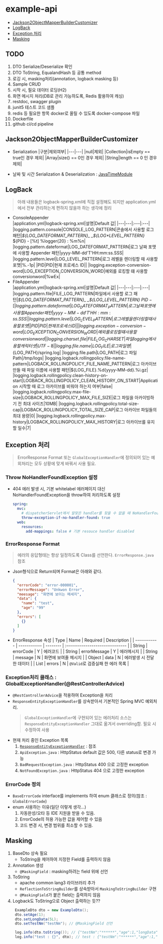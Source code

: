 # example-api

- [Jackson2ObjectMapperBuilderCustomizer](#jackson2objectmapperbuildercustomizer)
- [LogBack](#logback)
- [Exception 처리](#exception-처리)
- [Masking](#Masking)

## TODO
1. DTO Serialize/Deserialize 확인
2. DTO ToString, EqualandHash 등 공통 method 
3. 로깅 시, masking처리(annotation, logback masking 등)
4. Sample CRUD
5. 시작 시, 필요 데이터 로딩(H2)
6. 화면 메시지 처리(DB로 관리 가능하도록, Redis 활용하여 캐싱)
7. restdoc, swagger plugin
8. junit5 테스트 코드 샘플
9. redis 등 필요한 항목 docker로 올릴 수 있도록 docker-compose 파일
10. Dockerfile
11. github ci/cd pipeline


## Jackson2ObjectMapperBuilderCustomizer

- Serialization
  |구분|제외여부|
  |---|---|
  |null|제외|
  |Collection|isEmpty == true인 경우 제외|
  |Array|size() == 0인 경우 제외|
  |String|length == 0 인 경우 제외|

- 날짜 및 시간 Serialization & Deserialization : [JavaTimeModule](https://fasterxml.github.io/jackson-modules-java8/javadoc/datetime/2.9/com/fasterxml/jackson/datatype/jsr310/JavaTimeModule.html)

## LogBack

> 아래 내용들은 logback-spring.xml에 직접 설정해도 되지만 application.yml에서 전부 관리하는게 편하지 않을까 하는 생각에 정리

- ConsoleAppender  
  |application.yml|logback-spring.xml|설명|Default 값|
  |---|---|:---|:---|
  |logging.pattern.console|CONSOLE_LOG_PATTERN|콘솔에서 사용할 로그 패턴|_${LOG_DATEFORMAT_PATTERN}_ _${LOG*LEVEL_PATTERN}_ ${PID} - [%t] %logger{20} : %m%n|
  |logging.pattern.dateformat|LOG_DATEFORMAT_PATTERN|로그 날짜 포맷에 사용할 Appender 패턴|yyyy-MM-dd'T'HH:mm:ss.SSS|
  |logging.pattern.level|LOG_LEVEL_PATTERN|로그 레벨을 렌더링할 때 사용할 포맷|%.-1p|
  |PID|PID|현재 프로세스 ID||
  |logging.exception-conversion-word|LOG_EXCEPTION_CONVERSION_WORD|예외를 로킹할 떄 사용할 conversionword|%wEx|
- FileAppender  
  |application.yml|logback-spring.xml|설명|Default 값|
  |---|---|:---|:---|
  |logging.pattern.file|FILE_LOG_PATTERN|파일에서 사용할 로그 패턴|_${LOG_DATEFORMAT_PATTERN}_ _${LOG_LEVEL_PATTERN}_ ${PID} - [%t] %logger{20} : %m%n|
  |logging.pattern.dateformat|LOG_DATEFORMAT_PATTERN|로그 날짜 포맷에 사용할 Appender 패턴|yyyy-MM-dd'T'HH:mm:ss.SSS|
  |logging.pattern.level|LOG_LEVEL_PATTERN|로그 레벨을 렌더링할 때 사용할 포맷|%.-1p|
  |PID|PID|현재 프로세스 ID||
  |logging.exception-conversion-word|LOG_EXCEPTION_CONVERSION_WORD|예외를 로킹할 떄 사용할 conversionword|%wEx|
  |logging.charset.file|FILE_LOG_CHARSET|파일 logging에 사용할 캐릭터 셋|UTF-8|
  |logging.file.name|LOG_FILE|로그 파일 명|${LOG_PATH}/spring.log|
  |logging.file.path|LOG_PATH|로그 파일 Path|/tmp/logs|
  |logging.logback.rollingpolicy.file-name-pattern|LOGBACK_ROLLINGPOLICY_FILE_NAME_PATTERN|로그 아카이브 만들 때 파일 이름에 사용할 패턴|${LOG_FILE}.%d{yyyy-MM-dd}.%i.gz|
  |logging.logback.rollingpolicy.clean-history-on-start|LOGBACK_ROLLINGPOLICY_CLEAN_HISTORY_ON_START|Application 시작할 때 로그 아카이브를 비워야 하는지 여부|false|
  |logging.logback.rollingpolicy.max-file-size|LOGBACK_ROLLINGPOLICY_MAX_FILE_SIZE|로그 파일을 아카이빙하기 전 최대 사이즈|10MB|
  |logging.logback.rollingpolicy.total-size-cap|LOGBACK_ROLLINGPOLICY_TOTAL_SIZE_CAP|로그 아카이브 파일들의 최대 용량|0|
  |logging.logback.rollingpolicy.max-history|LOGBACK_ROLLINGPOLICY_MAX_HISTORY|로그 아카이브를 유지할 일수|7|

## Exception 처리
> ErrorResponse Format 또는 `GlobalExceptionHandler`에 정의되어 있는 예외처리는 모두 상황에 맞게 바꿔서 사용 필요.

### Throw NoHandlerFoundException 설정

- 404 에러 발생 시, 기본 whitelabel 에러페이지 대신 NoHandlerFoundException을 throw하여 처리하도록 설정
  ```yml
  spring:
    mvc:
      # dispatcherServlet에서 알맞은 handler를 찾을 수 없을 때 NoHandlerFoundExcpetion throw
      throw-exception-if-no-handler-found: true
    web:
      resources:
        add-mappings: false # 기본 resouce handler disabled
  ```

### ErrorResponse Format

> 에러의 응답형태는 항상 일정하도록 Class를 선언한다. `ErrorResponse.java` 참조

- Json형식으로 Return되며 Format은 아래와 같다.
  ```json
  {
    "errorCode": "error-000001",
    "errorMessage": "Unkwon Error",
    "meesage": "화면에 보이는 메세지",
    "data": {
      "name": "test",
      "age": "99"
    },
    "errors": [
      {}
    ]
  }
  ```
- ErrorResponse 속성
  | Type | Name | Required | Description |
  | ------------ | ------------ | -------- | :------------------------------- |
  | String | errorCode | Y | 에러코드 |
  | String | errorMessage | Y | 에러메시지 |
  | String | message | N | 화면에 보여줄 메시지 |
  | Object | data | N | 에러발생 시 전달한 데이터 |
  | List<String> | errors | N | `@Valid`로 검증실패 한 에러 목록 |

### Exception처리 클래스 : GlobalExceptionHandler(@RestControllerAdvice)
- `@RestControllerAdvice`을 적용하여 Exception을 처리
- `ResponseEntityExceptionHandler`를 상속받아서 기본적인 Spring MVC 예외처리.
  > `GlobalExceptionHandler`에 구현되어 있는 에러처리 소스는 `ResponseEntityExceptionHandler` 그대로 옮겨서 overriding함. 필요 시 수정하여 사용
- 현재 처리 중인 Exception 목록
  1. [`ResponseEntityExceptionHandler`](https://docs.spring.io/spring-framework/docs/current/javadoc-api/org/springframework/web/servlet/mvc/method/annotation/ResponseEntityExceptionHandler.html) : 참조
  2. `ApiException.java` : HttpStatus default 값은 500, 다른 status로 변경 가능
  3. `BadRequestException.java` : HttpStatus 400 으로 고정한 exception
  4. `NotFoundException.java` : HttpStatus 404 으로 고정한 exception

### ErrorCode 정의
- `BaseErrorCode` interface를 implements 하여 enum 클래스로 정의(참조 : `GlobalErrorCode`)
- enum 사용하는 이유(일단 이렇게 생각...)
  1. 자동완성/오타 등 IDE 지원을 받을 수 있음.
  2. ErrorCode의 허용 가능한 값을 제어할 수 있음
  3. 코드 변경 시, 변경 범위를 최소할 수 있음.

## Masking
1. BaseDto 상속 필요
   - ToString을 제어하여 지정한 Field를 출력하지 않음
2. Annotation 생성 
   - `@MaskingField` : masking하려는 field 위에 선언 
3. ToString
   - apache common lang3 라이브러리 추가
   - `ReflectionToStringBuilder`를 상속받아서 `MaskingToStringBuilder` 구현
   - `@MaskingField`가 붙은 field는 출력하지 않음
4. Logback도 ToString으로 Object 출력하는 듯??
   ```java
    ExampleDto dto = new ExampleDto();
    dto.setAge(1);
    dto.setLongData(5L);
    dto.setTestNm("testNm"); // @MaskingField 선언

    log.info(dto.toString()); // {"testNm":"******","age":1,"longData":5}
    log.info("test : {}", dto); // test : {"testNm":"******","age":1,"longData":5}
    ```
